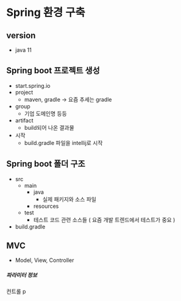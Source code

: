 # Spring 환경 구축

## version

- java 11



## Spring boot 프로젝트 생성

- start.spring.io
- project
  - maven, gradle -> 요즘 추세는 gradle
- group
  - 기업 도메인명 등등
- artifact
  - build되어 나온 결과물
- 시작
  - build.gradle 파일을 intellij로 시작



## Spring boot 폴더 구조

- src
  - main
    - java
      - 실제 패키지와 소스 파일
    - resources
  - test
    - 테스트 코드 관련 소스들 ( 요즘 개발 트렌드에서 테스트가 중요 )
- build.gradle





## MVC

- Model, View, Controller



##### 파라미터 정보

컨트롤 p

